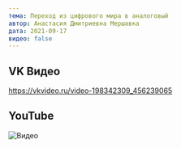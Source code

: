 ```yaml
---
тема: Переход из цифрового мира в аналоговый
автор: Анастасия Дмитриевна Мершавка
дата: 2021-09-17
видео: false
---
```


## VK Видео

https://vkvideo.ru/video-198342309_456239065

## YouTube

![Видео](https://youtu.be/AZ4bx1mMRgE)
